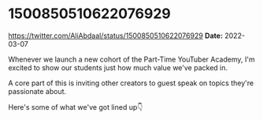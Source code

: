 # 1500850510622076929
https://twitter.com/AliAbdaal/status/1500850510622076929
**Date:** 2022-03-07

Whenever we launch a new cohort of the Part-Time YouTuber Academy, I'm excited to show our students just how much value we've packed in.

A core part of this is inviting other creators to guest speak on topics they're passionate about.

Here's some of what we've got lined up👇
